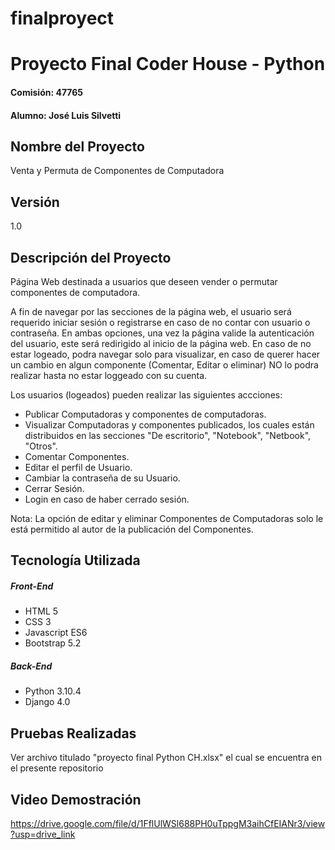 # finalproyect

# Proyecto Final Coder House - Python
#### Comisión: 47765
#### Alumno: José Luis Silvetti

## Nombre del Proyecto
Venta y Permuta de Componentes de Computadora

## Versión
1.0

## Descripción del Proyecto
Página Web destinada a usuarios que deseen vender o permutar componentes de computadora.

A fin de navegar por las secciones de la página web, el usuario será requerido iniciar sesión o registrarse en caso de no contar con usuario o contraseña. En ambas opciones, una vez la página valide la autenticación del usuario, este será redirigido al inicio de la página web. En caso de no estar logeado, podra navegar solo para visualizar, en caso de querer hacer un cambio en algun componente (Comentar, Editar o eliminar) NO lo podra realizar hasta no estar loggeado con su cuenta.

Los usuarios (logeados) pueden realizar las siguientes accciones:
- Publicar Computadoras y componentes de computadoras.
- Visualizar Computadoras y componentes publicados, los cuales están distribuidos en las secciones "De escritorio", "Notebook", "Netbook", "Otros".
- Comentar Componentes.
- Editar el perfil de Usuario.
- Cambiar la contraseña de su Usuario.
- Cerrar Sesión.
- Login en caso de haber cerrado sesión.

Nota: La opción de editar y eliminar Componentes de Computadoras solo le está permitido al autor de la publicación del Componentes.

## Tecnología Utilizada

##### Front-End
- HTML 5
- CSS 3
- Javascript ES6
- Bootstrap 5.2

##### Back-End
- Python 3.10.4
- Django 4.0

## Pruebas Realizadas

Ver archivo titulado "proyecto final Python CH.xlsx" el cual se encuentra en el presente repositorio 

## Video Demostración

https://drive.google.com/file/d/1FflUlWSl688PH0uTppgM3aihCfEIANr3/view?usp=drive_link









